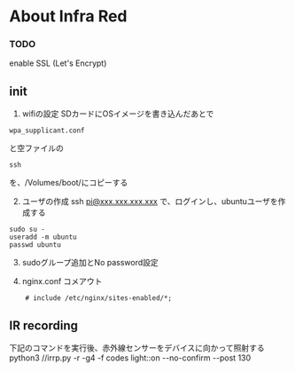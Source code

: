 # About Infra Red

### TODO
enable SSL (Let's Encrypt) 

## init

1. wifiの設定
SDカードにOSイメージを書き込んだあとで
```
wpa_supplicant.conf
```
と空ファイルの
```
ssh
```
を、/Volumes/boot/にコピーする

2. ユーザの作成
ssh pi@xxx.xxx.xxx.xxx
で、ログインし、ubuntuユーザを作成する
```
sudo su -
useradd -m ubuntu
passwd ubuntu 
```

3. sudoグループ追加とNo password設定

4. nginx.conf 
コメアウト
```
	# include /etc/nginx/sites-enabled/*;
```


## IR recording
下記のコマンドを実行後、赤外線センサーをデバイスに向かって照射する
python3 /<Path>/irrp.py -r -g4 -f codes light::on --no-confirm --post 130
